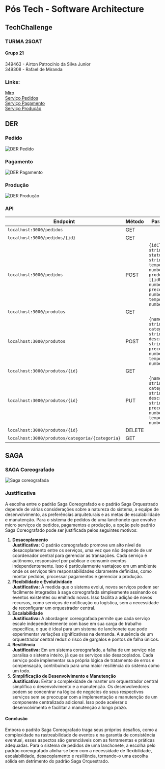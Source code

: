 # Pós Tech - Software Architecture

## TechChallenge

### TURMA 2SOAT

#### Grupo 21

349463 - Airton Patrocínio da Silva Junior  
349308 - Rafael de Miranda

### Links:

[Miro](https://miro.com/app/board/uXjVMGvVfHc=/)  
[Serviço Pedidos](https://github.com/rafaeldemiranda95/TechChallenge-FIAP-Pedido)  
[Serviço Pagamento](https://github.com/rafaeldemiranda95/TechChallenge-FIAP-Pagamento)  
[Serviço Produção](https://github.com/rafaeldemiranda95/TechChallenge-FIAP-Producao)

## DER

### Pedido
![DER Pedido](https://drive.google.com/uc?export=view&id=1VOiPoPBS4KlVW23kBxQvHUFMTQJipVcO)
### Pagamento
![DER Pagamento](https://drive.google.com/uc?export=view&id=1LgIFuB2nzXEp11W0HDIVZjNkvypaC26U)
### Produção
![DER Produção](https://drive.google.com/uc?export=view&id=1GDQLaGSrUdG3pPLw1DBA7dXA2wTbeYO5)

### API

| Endpoint                                            | Método | Parâmetros                                                                                  |
| --------------------------------------------------- | ------ | ------------------------------------------------------------------------------------------- |
| `localhost:3000/pedidos`                            | GET    |                                                                                             |
| `localhost:3000/pedidos/{id}`                       | GET    |                                                                                             |
| `localhost:3000/pedidos`                            | POST   | `{idCliente: string, status: string, tempoTotal: number, produtos: [{idProduto: number, preco: number, tempoPreparo: number}]}`  |
| `localhost:3000/produtos`                       | GET    |                                                                                             |
| `localhost:3000/produtos`                       | POST   | `{name: string, categoria: string, descricao: string, preco: number, tempoPreparo: number}` |
| `localhost:3000/produtos/{id}`                  | GET    |                                                                                             |
| `localhost:3000/produtos/{id}`                  | PUT    | `{name: string, categoria: string, descricao: string, preco: number, tempoPreparo: number}` |
| `localhost:3000/produtos/{id}`                  | DELETE |                                                                                             |
| `localhost:3000/produtos/categoria/{categoria}` | GET    |                                                                                             |

## SAGA

### SAGA Coreografado

![Saga coreografada](https://drive.google.com/uc?export=view&id=uWRiJ6XWubc3Mjw0hjqhRW)

### Justificativa

A escolha entre o padrão Saga Coreografado e o padrão Saga Orquestrado depende de várias considerações sobre a natureza do sistema, a equipe de desenvolvimento, as preferências arquiteturais e as metas de escalabilidade e manutenção. Para o sistema de pedidos de uma lanchonete que envolve micro serviços de pedidos, pagamentos e produção, a opção pelo padrão Saga Coreografado pode ser justificada pelos seguintes motivos:

1. **Desacoplamento**  
   **Justificativa:** O padrão coreografado promove um alto nível de desacoplamento entre os serviços, uma vez que não depende de um coordenador central para gerenciar as transações. Cada serviço é autônomo, responsável por publicar e consumir eventos independentemente. Isso é particularmente vantajoso em um ambiente onde os serviços têm responsabilidades claramente definidas, como montar pedidos, processar pagamentos e gerenciar a produção.
2. **Flexibilidade e Evolutividade**  
   **Justificativa:** À medida que o sistema evolui, novos serviços podem ser facilmente integrados à saga coreografada simplesmente assinando os eventos existentes ou emitindo novos. Isso facilita a adição de novos recursos, como serviços de notificação ou logística, sem a necessidade de reconfigurar um orquestrador central.
3. **Escalabilidade**  
   **Justificativa:** A abordagem coreografada permite que cada serviço escale independentemente com base em sua carga de trabalho específica, o que é ideal para um sistema de lanchonete que pode experimentar variações significativas na demanda. A ausência de um orquestrador central reduz o risco de gargalos e pontos de falha únicos.
4. **Resiliência**  
   **Justificativa:** Em um sistema coreografado, a falha de um serviço não paralisa o sistema inteiro, já que os serviços são desacoplados. Cada serviço pode implementar sua própria lógica de tratamento de erros e compensação, contribuindo para uma maior resiliência do sistema como um todo.
5. **Simplificação de Desenvolvimento e Manutenção**  
   **Justificativa:** Evitar a complexidade de manter um orquestrador central simplifica o desenvolvimento e a manutenção. Os desenvolvedores podem se concentrar na lógica de negócios de seus respectivos serviços sem se preocupar com a implementação e manutenção de um componente centralizado adicional. Isso pode acelerar o desenvolvimento e facilitar a manutenção a longo prazo.

#### Conclusão

Embora o padrão Saga Coreografado traga seus próprios desafios, como a complexidade na rastreabilidade de eventos e na garantia de consistência eventual, esses aspectos são gerenciáveis com as ferramentas e práticas adequadas. Para o sistema de pedidos de uma lanchonete, a escolha pelo padrão coreografado alinha-se bem com a necessidade de flexibilidade, escalabilidade, desacoplamento e resiliência, tornando-o uma escolha sólida em detrimento do padrão Saga Orquestrado.
